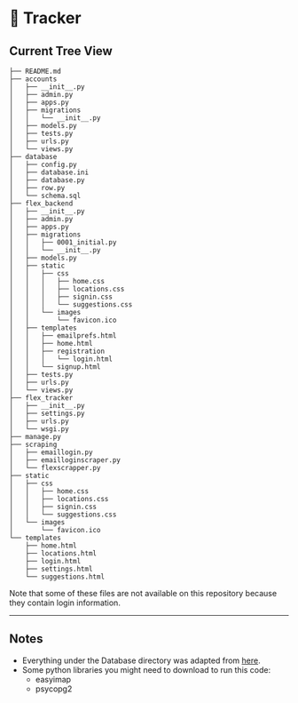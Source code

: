 # :muscle: Tracker

## Current Tree View
```
├── README.md
├── accounts
│   ├── __init__.py
│   ├── admin.py
│   ├── apps.py
│   ├── migrations
│   │   └── __init__.py
│   ├── models.py
│   ├── tests.py
│   ├── urls.py
│   └── views.py
├── database
│   ├── config.py
│   ├── database.ini
│   ├── database.py
│   ├── row.py
│   └── schema.sql
├── flex_backend
│   ├── __init__.py
│   ├── admin.py
│   ├── apps.py
│   ├── migrations
│   │   ├── 0001_initial.py
│   │   └── __init__.py
│   ├── models.py
│   ├── static
│   │   ├── css
│   │   │   ├── home.css
│   │   │   ├── locations.css
│   │   │   ├── signin.css
│   │   │   └── suggestions.css
│   │   └── images
│   │       └── favicon.ico
│   ├── templates
│   │   ├── emailprefs.html
│   │   ├── home.html
│   │   ├── registration
│   │   │   └── login.html
│   │   └── signup.html
│   ├── tests.py
│   ├── urls.py
│   └── views.py
├── flex_tracker
│   ├── __init__.py
│   ├── settings.py
│   ├── urls.py
│   └── wsgi.py
├── manage.py
├── scraping
│   ├── emaillogin.py
│   ├── emailloginscraper.py
│   └── flexscrapper.py
├── static
│   ├── css
│   │   ├── home.css
│   │   ├── locations.css
│   │   ├── signin.css
│   │   └── suggestions.css
│   └── images
│       └── favicon.ico
└── templates
    ├── home.html
    ├── locations.html
    ├── login.html
    ├── settings.html
    └── suggestions.html
```
Note that some of these files are not available on this repository because they
contain login information.

- - - -

## Notes
- Everything under the Database directory was adapted from
[here](http://www.postgresqltutorial.com/postgresql-python/connect/).
- Some python libraries you might need to download to run this code:
  - easyimap
  - psycopg2
